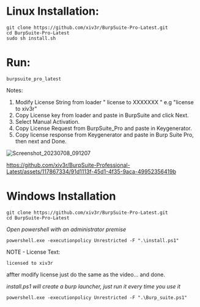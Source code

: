 # Linux Installation:

    git clone https://github.com/xiv3r/BurpSuite-Pro-Latest.git
    cd BurpSuite-Pro-Latest
    sudo sh install.sh

# Run:
    burpsuite_pro_latest
    

Notes: 
1. Modify License String from loader " license to XXXXXXX " e.g "license to xiv3r"
2. Copy License key from loader and paste in BurpSuite and click Next.
3. Select Manual Activation.
4. Copy License Request from BurpSuite_Pro and paste in Keygenerator.
5. Copy license response from Keygenerator and paste in Burp Suite Pro, then next and Done.





![Screenshot_20230708_091207](https://github.com/xiv3r/BurpSuite-Professional-Latest/assets/117867334/11a8fb20-5e9f-4dd6-a303-8cce6552a07a)






https://github.com/xiv3r/BurpSuite-Professional-Latest/assets/117867334/91d1113f-45d1-4f35-9aca-49952356419b

# Windows Installation

    git clone https://github.com/xiv3r/BurpSuite-Pro-Latest.git
    cd BurpSuite-Pro-Latest

*Open powershell with an administrator premise*

    powershell.exe -executionpolicy Unrestricted -F ".\install.ps1"


NOTE - License Text:
    
    licensed to xiv3r


affter modify license just do the same as the video...
and done.

*install.ps1 will create a burp launcher, just run it every time you use it*

    powershell.exe -executionpolicy Unrestricted -F ".\Burp_suite.ps1"
